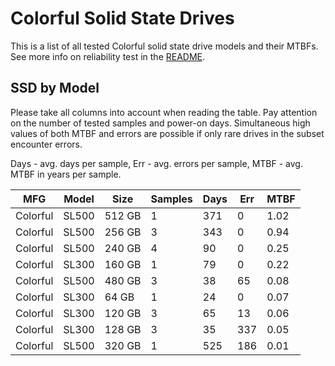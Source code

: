 Colorful Solid State Drives
===========================

This is a list of all tested Colorful solid state drive models and their MTBFs. See
more info on reliability test in the [README](https://github.com/linuxhw/SMART).

SSD by Model
------------

Please take all columns into account when reading the table. Pay attention on the
number of tested samples and power-on days. Simultaneous high values of both MTBF
and errors are possible if only rare drives in the subset encounter errors.

Days - avg. days per sample,
Err  - avg. errors per sample,
MTBF - avg. MTBF in years per sample.

| MFG       | Model              | Size   | Samples | Days  | Err   | MTBF |
|-----------|--------------------|--------|---------|-------|-------|------|
| Colorful  | SL500              | 512 GB | 1       | 371   | 0     | 1.02   |
| Colorful  | SL500              | 256 GB | 3       | 343   | 0     | 0.94   |
| Colorful  | SL500              | 240 GB | 4       | 90    | 0     | 0.25   |
| Colorful  | SL300              | 160 GB | 1       | 79    | 0     | 0.22   |
| Colorful  | SL500              | 480 GB | 3       | 38    | 65    | 0.08   |
| Colorful  | SL300              | 64 GB  | 1       | 24    | 0     | 0.07   |
| Colorful  | SL300              | 120 GB | 3       | 65    | 13    | 0.06   |
| Colorful  | SL300              | 128 GB | 3       | 35    | 337   | 0.05   |
| Colorful  | SL500              | 320 GB | 1       | 525   | 186   | 0.01   |
